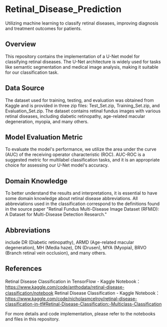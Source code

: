 # Retinal_Disease_Prediction
Utilizing machine learning to classify retinal diseases, improving diagnosis and treatment outcomes for patients.
## Overview
This repository contains the implementation of a U-Net model for classifying retinal diseases. The U-Net architecture is widely used for tasks like semantic segmentation and medical image analysis, making it suitable for our classification task.

## Data Source
The dataset used for training, testing, and evaluation was obtained from Kaggle and is provided in three zip files: Test_Set.zip, Training_Set.zip, and Evaluation_Set.zip. The dataset contains retinal fundus images with various retinal diseases, including diabetic retinopathy, age-related macular degeneration, myopia, and many others.

## Model Evaluation Metric
To evaluate the model's performance, we utilize the area under the curve (AUC) of the receiving operator characteristic (ROC). AUC-ROC is a suggested metric for multilabel classification tasks, and it is an appropriate choice for assessing our U-Net model's accuracy.

## Domain Knowledge
To better understand the results and interpretations, it is essential to have some domain knowledge about retinal disease abbreviations. All abbreviations used in the classification correspond to the definitions found in the source paper "Retinal Fundus Multi-Disease Image Dataset (RFMiD): A Dataset for Multi-Disease Detection Research."

## Abbreviations 
include DR (Diabetic retinopathy), ARMD (Age-related macular degeneration), MH (Media haze), DN (Drusen), MYA (Myopia), BRVO (Branch retinal vein occlusion), and many others.

## References
Retinal Disease Classification in TensorFlow - Kaggle Notebook： 
https://www.kaggle.com/code/anthodata/retinal-disease-classification/notebook
Retinal Disease Classification - Kaggle Notebook：
https://www.kaggle.com/code/nicholasmcelroy/retinal-disease-classification-in-tf#Retinal-Disease-Classification:-Multiclass-Classification

For more details and code implementation, please refer to the notebooks and files in this repository.




